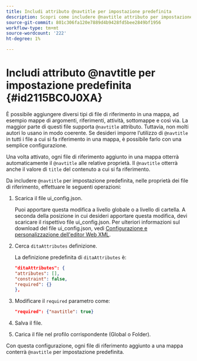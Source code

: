 ```yaml
---
title: Includi attributo @navtitle per impostazione predefinita
description: Scopri come includere @navtitle attributo per impostazione predefinita
source-git-commit: 801c306fa120e7889d4b9428fd5bee2849bf1956
workflow-type: tm+mt
source-wordcount: '222'
ht-degree: 1%

---
```



# Includi attributo @navtitle per impostazione predefinita {#id2115BC0J0XA}

È possibile aggiungere diversi tipi di file di riferimento in una mappa, ad esempio mappe di argomenti, riferimenti, attività, sottomappe e così via. La maggior parte di questi file supporta `@navtitle` attributo. Tuttavia, non molti autori lo usano in modo coerente. Se desideri imporre l’utilizzo di `@navtitle` in tutti i file a cui si fa riferimento in una mappa, è possibile farlo con una semplice configurazione.

Una volta attivato, ogni file di riferimento aggiunto in una mappa otterrà automaticamente il `@navtitle` alle relative proprietà. Il `@navtitle` otterrà anche il valore di `title` del contenuto a cui si fa riferimento.

Da includere `@navtitle` per impostazione predefinita, nelle proprietà dei file di riferimento, effettuare le seguenti operazioni:

1. Scarica il file ui\_config.json.

   Puoi apportare questa modifica a livello globale o a livello di cartella. A seconda della posizione in cui desideri apportare questa modifica, devi scaricare il rispettivo file ui\_config.json. Per ulteriori informazioni sul download del file ui\_config.json, vedi [Configurazione e personalizzazione dell&#39;editor Web XML](conf-folder-level.md#id2065G300O5Z).

1. Cerca `ditaAttributes` definizione.

   La definizione predefinita di `ditaAttributes` è:

   ```json
   "ditaAttributes": {
   "attributes": [],
   "constraint": false,
   "required": {}
   },
   ```

1. Modificare il `required` parametro come:

   ```json
   "required": {"navtitle": true}
   ```

1. Salva il file.

1. Carica il file nel profilo corrispondente \(Global o Folder\).


Con questa configurazione, ogni file di riferimento aggiunto a una mappa conterrà `@navtitle` per impostazione predefinita.

